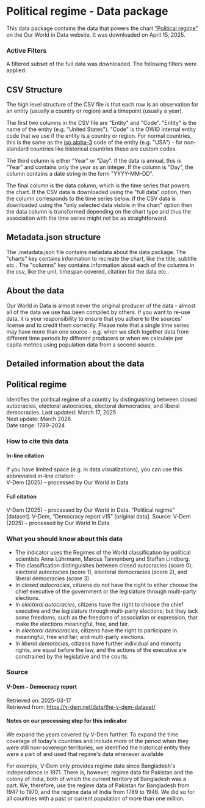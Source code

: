 # Political regime - Data package

This data package contains the data that powers the chart ["Political regime"](https://ourworldindata.org/grapher/political-regime?v=1&csvType=full&useColumnShortNames=false) on the Our World in Data website. It was downloaded on April 15, 2025.

### Active Filters

A filtered subset of the full data was downloaded. The following filters were applied:

## CSV Structure

The high level structure of the CSV file is that each row is an observation for an entity (usually a country or region) and a timepoint (usually a year).

The first two columns in the CSV file are "Entity" and "Code". "Entity" is the name of the entity (e.g. "United States"). "Code" is the OWID internal entity code that we use if the entity is a country or region. For normal countries, this is the same as the [iso alpha-3](https://en.wikipedia.org/wiki/ISO_3166-1_alpha-3) code of the entity (e.g. "USA") - for non-standard countries like historical countries these are custom codes.

The third column is either "Year" or "Day". If the data is annual, this is "Year" and contains only the year as an integer. If the column is "Day", the column contains a date string in the form "YYYY-MM-DD".

The final column is the data column, which is the time series that powers the chart. If the CSV data is downloaded using the "full data" option, then the column corresponds to the time series below. If the CSV data is downloaded using the "only selected data visible in the chart" option then the data column is transformed depending on the chart type and thus the association with the time series might not be as straightforward.

## Metadata.json structure

The .metadata.json file contains metadata about the data package. The "charts" key contains information to recreate the chart, like the title, subtitle etc.. The "columns" key contains information about each of the columns in the csv, like the unit, timespan covered, citation for the data etc..

## About the data

Our World in Data is almost never the original producer of the data - almost all of the data we use has been compiled by others. If you want to re-use data, it is your responsibility to ensure that you adhere to the sources' license and to credit them correctly. Please note that a single time series may have more than one source - e.g. when we stich together data from different time periods by different producers or when we calculate per capita metrics using population data from a second source.

## Detailed information about the data


## Political regime
Identifies the political regime of a country by distinguishing between closed autocracies, electoral autocracies, electoral democracies, and liberal democracies.
Last updated: March 17, 2025  
Next update: March 2026  
Date range: 1789–2024  


### How to cite this data

#### In-line citation
If you have limited space (e.g. in data visualizations), you can use this abbreviated in-line citation:  
V-Dem (2025) – processed by Our World in Data

#### Full citation
V-Dem (2025) – processed by Our World in Data. “Political regime” [dataset]. V-Dem, “Democracy report v15” [original data].
Source: V-Dem (2025) – processed by Our World In Data

### What you should know about this data
* The indicator uses the Regimes of the World classification by political scientists Anna Lührmann, Marcus Tannenberg and Staffan Lindberg.
* The classification distinguishes between closed autocracies (score 0), electoral autocracies (score 1), electoral democracies (score 2), and liberal democracies (score 3).
* In _closed autocracies_, citizens do not have the right to either choose the chief executive of the government or the legislature through multi-party elections.
* In _electoral autocracies_, citizens have the right to choose the chief executive and the legislature through multi-party elections; but they lack some freedoms, such as the freedoms of association or expression, that make the elections meaningful, free, and fair.
* In _electoral democracies_, citizens have the right to participate in meaningful, free and fair, and multi-party elections.
* In _liberal demoracies_, citizens have further individual and minority rights, are equal before the law, and the actions of the executive are constrained by the legislative and the courts.

### Source

#### V-Dem – Democracy report
Retrieved on: 2025-03-17  
Retrieved from: https://v-dem.net/data/the-v-dem-dataset/  

#### Notes on our processing step for this indicator
We expand the years covered by V-Dem further: To expand the time coverage of today's countries and include more of the period when they were still non-sovereign territories, we identified the historical entity they were a part of and used that regime's data whenever available

For example, V-Dem only provides regime data since Bangladesh's independence in 1971. There is, however, regime data for Pakistan and the colony of India, both of which the current territory of Bangladesh was a part. We, therefore, use the regime data of Pakistan for Bangladesh from 1947 to 1970, and the regime data of India from 1789 to 1946. We did so for all countries with a past or current population of more than one million.


    